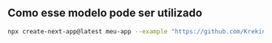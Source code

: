 ## Como esse modelo pode ser utilizado


```bash
npx create-next-app@latest meu-app --example "https://github.com/Krekinha/pynext-auth" 
```